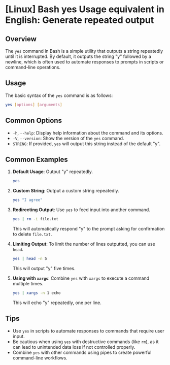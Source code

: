 # [Linux] Bash yes Usage equivalent in English: Generate repeated output

## Overview
The `yes` command in Bash is a simple utility that outputs a string repeatedly until it is interrupted. By default, it outputs the string "y" followed by a newline, which is often used to automate responses to prompts in scripts or command-line operations.

## Usage
The basic syntax of the `yes` command is as follows:

```bash
yes [options] [arguments]
```

## Common Options
- `-h`, `--help`: Display help information about the command and its options.
- `-V`, `--version`: Show the version of the `yes` command.
- `STRING`: If provided, `yes` will output this string instead of the default "y".

## Common Examples

1. **Default Usage**: Output "y" repeatedly.
   ```bash
   yes
   ```

2. **Custom String**: Output a custom string repeatedly.
   ```bash
   yes "I agree"
   ```

3. **Redirecting Output**: Use `yes` to feed input into another command.
   ```bash
   yes | rm -i file.txt
   ```
   This will automatically respond "y" to the prompt asking for confirmation to delete `file.txt`.

4. **Limiting Output**: To limit the number of lines outputted, you can use `head`.
   ```bash
   yes | head -n 5
   ```
   This will output "y" five times.

5. **Using with `xargs`**: Combine `yes` with `xargs` to execute a command multiple times.
   ```bash
   yes | xargs -n 1 echo
   ```
   This will echo "y" repeatedly, one per line.

## Tips
- Use `yes` in scripts to automate responses to commands that require user input.
- Be cautious when using `yes` with destructive commands (like `rm`), as it can lead to unintended data loss if not controlled properly.
- Combine `yes` with other commands using pipes to create powerful command-line workflows.